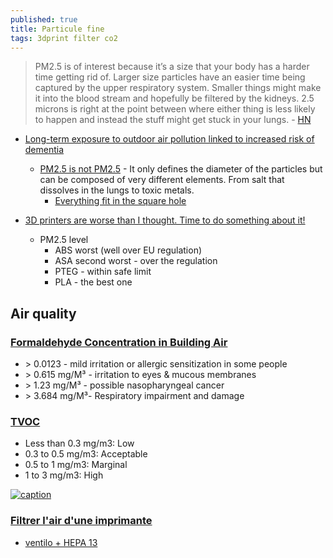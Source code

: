 ```yaml
---
published: true
title: Particule fine
tags: 3dprint filter co2
---
```

> PM2.5 is of interest because it’s a size that your body has a harder time getting rid of. Larger size particles have an easier time being captured by the upper respiratory system. Smaller things might make it into the blood stream and hopefully be filtered by the kidneys. 2.5 microns is right at the point between where either thing is less likely to happen and instead the stuff might get stuck in your lungs. - [HN](https://news.ycombinator.com/item?id=40501015)

- [Long-term exposure to outdoor air pollution linked to increased risk of dementia](https://news.ycombinator.com/item?id=44846164) 
	- [PM2.5 is not PM2.5](https://www.airgradient.com/blog/pm25-is-not-pm25/) - It only defines the diameter of the particles but can be composed of very different elements. From salt that dissolves in the lungs to toxic metals.
    	- [Everything fit in the square hole](https://youtu.be/TNa-8tFoUxs?si=7DmPXBKeTgJVXmFd)

- [3D printers are worse than I thought. Time to do something about it!](https://www.youtube.com/watch?v=nofn_MHrxrs) 
	- PM2.5 level
      - ABS worst (well over EU regulation) 
      - ASA second worst - over the regulation
      - PTEG - within safe limit
      - PLA - the best one


## Air quality
### [Formaldehyde Concentration in Building Air](https://inspectapedia.com/indoor_air_quality/Formaldehyde_Gas_Exposure_Limits.php)
- \> 0.0123  - mild irritation or allergic sensitization in some people
- \> 0.615 mg/M³ - irritation to eyes & mucous membranes
- \> 1.23 mg/M³ - possible nasopharyngeal cancer
- \> 3.684 mg/M³- Respiratory impairment and damage

### [TVOC](https://www.environmental-expert.com/news/what-are-acceptable-voc-levels-in-the-air-814546)
- Less than 0.3 mg/m3: Low
- 0.3 to 0.5 mg/m3: Acceptable
- 0.5 to 1 mg/m3: Marginal
- 1 to 3 mg/m3: High

[![caption](https://external-content.duckduckgo.com/iu/?u=https%3A%2F%2Fstatic1.squarespace.com%2Fstatic%2F4ff3cb5ce4b05dff6b7ae07e%2Ft%2F563d636fe4b0dc5f2bef239f%2F1446863736230%2Fcarbon-dioxide-co2-hazard-scale.jpg&f=1&nofb=1&ipt=00031af4a35ffd16e3e54d0eae6b5e271b6f377be773bb9ea3c3929c20e07e1b&ipo=images)](https://duckduckgo.com/?t=lm&q=air+quality+co2+level&iax=images&ia=images&iai=https%3A%2F%2Fstatic1.squarespace.com%2Fstatic%2F4ff3cb5ce4b05dff6b7ae07e%2Ft%2F563d636fe4b0dc5f2bef239f%2F1446863736230%2Fcarbon-dioxide-co2-hazard-scale.jpg)

### [Filtrer l'air d'une imprimante](https://www.lesimprimantes3d.fr/forum/topic/1628-filtrer-lair-dune-imprimante/)
- [ventilo + HEPA 13](https://www.thingiverse.com/thing:3225238)
